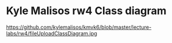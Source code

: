 # Kyle Malisos rw4 Class diagram

https://github.com/kylemalisos/kmvk6/blob/master/lecture-labs/rw4/fileUploadClassDiagram.jpg